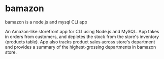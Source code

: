 # bamazon

bamazon is a node.js and mysql CLI app

An Amazon-like storefront app for CLI using Node.js and MySQL. App takes in orders from customers, and depletes the stock from the store's inventory (products table). App also tracks product sales across store's department and provides a summary of the highest-grossing departments in bamazon store.